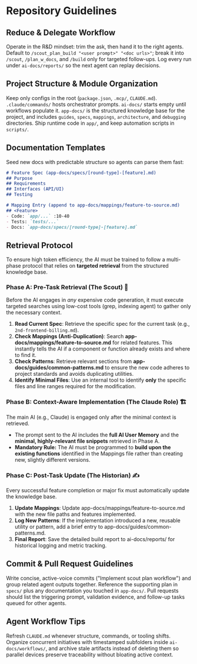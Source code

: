 # Repository Guidelines

## Reduce & Delegate Workflow
Operate in the R&D mindset: trim the ask, then hand it to the right agents. Default to `/scout_plan_build "<user prompt>" "<doc urls>"`; break it into `/scout`, `/plan_w_docs`, and `/build` only for targeted follow-ups. Log every run under `ai-docs/reports/` so the next agent can replay decisions.

## Project Structure & Module Organization
Keep only configs in the root (`package.json`, `.mcp/`, `CLAUDE.md`). `.claude/commands/` hosts orchestrator prompts. `ai-docs/` starts empty until workflows populate it. `app-docs/` is the structured knowledge base for the project, and includes `guides`, `specs`, `mappings`, `architecture`, and `debugging` directories. Ship runtime code in `app/`, and keep automation scripts in `scripts/`.

## Documentation Templates
Seed new docs with predictable structure so agents can parse them fast:

```markdown
# Feature Spec (app-docs/specs/[round-type]-[feature].md)
## Purpose
## Requirements
## Interfaces (API/UI)
## Testing
```

```markdown
# Mapping Entry (append to app-docs/mappings/feature-to-source.md)
## <Feature>
- Code: `app/...` :10-40
- Tests: `tests/...`
- Docs: `app-docs/specs/[round-type]-[feature].md`
```

## Retrieval Protocol

To ensure high token efficiency, the AI must be trained to follow a multi-phase protocol that relies on **targeted retrieval** from the structured knowledge base.

### **Phase A: Pre-Task Retrieval (The Scout) 🔎**

Before the AI engages in *any* expensive code generation, it must execute targeted searches using low-cost tools (grep, indexing agent) to gather only the necessary context.

1. **Read Current Spec**: Retrieve the specific spec for the current task (e.g., `2nd-frontend-billing.md`).
2. **Check Mappings (Anti-Duplication)**: Search **app-docs/mappings/feature-to-source.md** for related features. This instantly tells the AI if a component or function already exists and where to find it.
3. **Check Patterns**: Retrieve relevant sections from **app-docs/guides/common-patterns.md** to ensure the new code adheres to project standards and avoids duplicating utilities.
4. **Identify Minimal Files**: Use an internal tool to identify **only** the specific files and line ranges required for the modification.

### **Phase B: Context-Aware Implementation (The Claude Role) 🏗️**

The main AI (e.g., Claude) is engaged only after the minimal context is retrieved.

* The prompt sent to the AI includes the **full AI User Memory** and the **minimal, highly-relevant file snippets** retrieved in Phase A.
* **Mandatory Rule:** The AI must be programmed to **build upon the existing functions** identified in the Mappings file rather than creating new, slightly different versions.

### **Phase C: Post-Task Update (The Historian) ✍️**

Every successful feature completion or major fix must automatically update the knowledge base.

1. **Update Mappings**: Update app-docs/mappings/feature-to-source.md with the new file paths and features implemented.
2. **Log New Patterns**: If the implementation introduced a new, reusable utility or pattern, add a brief entry to app-docs/guides/common-patterns.md.
3. **Final Report**: Save the detailed build report to ai-docs/reports/ for historical logging and metric tracking.

## Commit & Pull Request Guidelines
Write concise, active-voice commits ("Implement scout plan workflow") and group related agent outputs together. Reference the supporting plan in `specs/` plus any documentation you touched in `app-docs/`. Pull requests should list the triggering prompt, validation evidence, and follow-up tasks queued for other agents.

## Agent Workflow Tips
Refresh `CLAUDE.md` whenever structure, commands, or tooling shifts. Organize concurrent initiatives with timestamped subfolders inside `ai-docs/workflows/`, and archive stale artifacts instead of deleting them so parallel devices preserve traceability without bloating active context.
